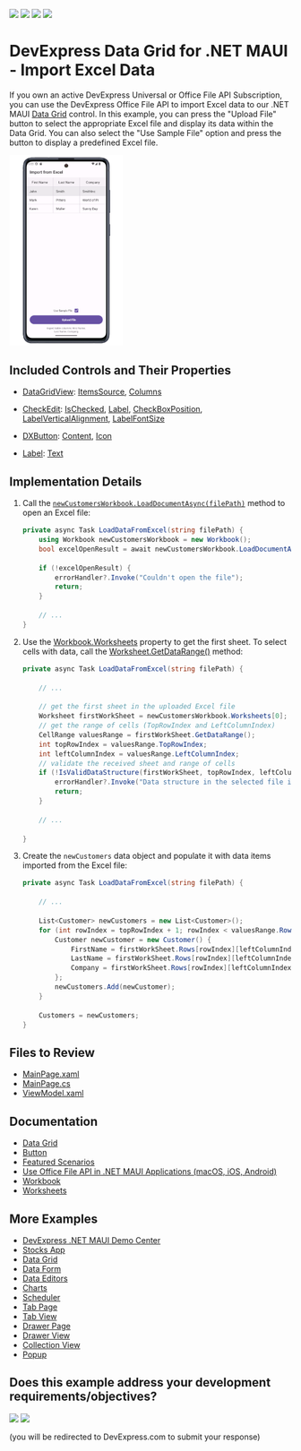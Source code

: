 <!-- default badges list -->
![](https://img.shields.io/endpoint?url=https://codecentral.devexpress.com/api/v1/VersionRange/790169039/24.1.3%2B)
[![](https://img.shields.io/badge/Open_in_DevExpress_Support_Center-FF7200?style=flat-square&logo=DevExpress&logoColor=white)](https://supportcenter.devexpress.com/ticket/details/T1229266)
[![](https://img.shields.io/badge/📖_How_to_use_DevExpress_Examples-e9f6fc?style=flat-square)](https://docs.devexpress.com/GeneralInformation/403183)
[![](https://img.shields.io/badge/💬_Leave_Feedback-feecdd?style=flat-square)](#does-this-example-address-your-development-requirementsobjectives)
<!-- default badges end -->

# DevExpress Data Grid for .NET MAUI - Import Excel Data

If you own an active DevExpress Universal or Office File API Subscription, you can use the DevExpress Office File API to import Excel data to our .NET MAUI [Data Grid](https://docs.devexpress.com/MAUI/403255/data-grid/) control. In this example, you can press the "Upload File" button to select the appropriate Excel file and display its data within the Data Grid. You can also select the "Use Sample File" option and press the button to display a predefined Excel file.

<img width="40%" alt="DevExpress Data Grid for .NET MAUI - Import Excel Data" src="Images/app-preview.png">

## Included Controls and Their Properties

* [DataGridView](https://docs.devexpress.com/MAUI/DevExpress.Maui.DataGrid.DataGridView): [ItemsSource](https://docs.devexpress.com/MAUI/DevExpress.Maui.DataGrid.DataGridView.ItemsSource), [Columns](https://docs.devexpress.com/MAUI/DevExpress.Maui.DataGrid.DataGridView.Columns)

* [CheckEdit](https://docs.devexpress.com/MAUI/DevExpress.Maui.Editors.CheckEdit): [IsChecked](https://docs.devexpress.com/MAUI/DevExpress.Maui.Editors.CheckEdit.IsChecked), [Label](https://docs.devexpress.com/MAUI/DevExpress.Maui.Editors.CheckEdit.Label), [CheckBoxPosition](https://docs.devexpress.com/MAUI/DevExpress.Maui.Editors.CheckEdit.CheckBoxPosition), [LabelVerticalAlignment](https://docs.devexpress.com/MAUI/DevExpress.Maui.Editors.CheckEdit.LabelVerticalAlignment), [LabelFontSize](https://docs.devexpress.com/MAUI/DevExpress.Maui.Editors.CheckEdit.LabelFontSize)

* [DXButton](https://docs.devexpress.com/MAUI/DevExpress.Maui.Core.DXButton): [Content](https://docs.devexpress.com/MAUI/DevExpress.Maui.Core.DXBorder.Content), [Icon](https://docs.devexpress.com/MAUI/DevExpress.Maui.Core.DXContentPresenter.Icon)

* [Label](https://learn.microsoft.com/en-us/dotnet/maui/user-interface/controls/label?view=net-maui-8.0): [Text](https://learn.microsoft.com/en-us/dotnet/api/microsoft.maui.controls.label.text?view=net-maui-8.0)

## Implementation Details

1. Call the [`newCustomersWorkbook.LoadDocumentAsync(filePath)`](https://docs.devexpress.com/OfficeFileAPI/DevExpress.Spreadsheet.Workbook.LoadDocumentAsync(System.String-System.Threading.CancellationToken)?p=netframework) method to open an Excel file:

    ```csharp
    private async Task LoadDataFromExcel(string filePath) {
        using Workbook newCustomersWorkbook = new Workbook();
        bool excelOpenResult = await newCustomersWorkbook.LoadDocumentAsync(filePath);
    
        if (!excelOpenResult) {
            errorHandler?.Invoke("Couldn't open the file");
            return;
        }

        // ...
    }
    ```

2. Use the [Workbook.Worksheets](https://docs.devexpress.com/OfficeFileAPI/DevExpress.Spreadsheet.Workbook.Worksheets) property to get the first sheet. To select cells with data, call the [Worksheet.GetDataRange()](https://docs.devexpress.com/OfficeFileAPI/DevExpress.Spreadsheet.Worksheet.GetDataRange?p=netframework) method:

    ```csharp
    private async Task LoadDataFromExcel(string filePath) {

        // ...

        // get the first sheet in the uploaded Excel file
        Worksheet firstWorkSheet = newCustomersWorkbook.Worksheets[0];
        // get the range of cells (TopRowIndex and LeftColumnIndex)
        CellRange valuesRange = firstWorkSheet.GetDataRange();
        int topRowIndex = valuesRange.TopRowIndex;
        int leftColumnIndex = valuesRange.LeftColumnIndex;
        // validate the received sheet and range of cells
        if (!IsValidDataStructure(firstWorkSheet, topRowIndex, leftColumnIndex)) {
            errorHandler?.Invoke("Data structure in the selected file is invalid");
            return;
        }

        // ...

    }

3. Create the `newCustomers` data object and populate it with data items imported from the Excel file:

    ```csharp
    private async Task LoadDataFromExcel(string filePath) {

        // ...

        List<Customer> newCustomers = new List<Customer>();
        for (int rowIndex = topRowIndex + 1; rowIndex < valuesRange.RowCount + topRowIndex; rowIndex++) {
            Customer newCustomer = new Customer() {
                FirstName = firstWorkSheet.Rows[rowIndex][leftColumnIndex].Value.TextValue,
                LastName = firstWorkSheet.Rows[rowIndex][leftColumnIndex + 1].Value.TextValue,
                Company = firstWorkSheet.Rows[rowIndex][leftColumnIndex + 2].Value.TextValue
            };
            newCustomers.Add(newCustomer);
        }
    
        Customers = newCustomers;
    }
    ```

## Files to Review

- [MainPage.xaml](./CS/MainPage.xaml)
- [MainPage.cs](./CS/MainPage.cs)
- [ViewModel.xaml](./CS/ViewModel.cs)

## Documentation

- [Data Grid](https://docs.devexpress.com/MAUI/403255/data-grid)
- [Button](https://docs.devexpress.com/MAUI/403983/utility-controls/index?p=netframework#button)
- [Featured Scenarios](https://docs.devexpress.com/MAUI/404291/scenarios)
- [Use Office File API in .NET MAUI Applications (macOS, iOS, Android)](https://docs.devexpress.com/OfficeFileAPI/404423/use-pdf-document-api-in-net-maui-applications?v=23.1)
- [Workbook](https://docs.devexpress.com/OfficeFileAPI/14921/spreadsheet-document-api/spreadsheet-document/workbook?p=netframework)
- [Worksheets](https://docs.devexpress.com/OfficeFileAPI/14922/spreadsheet-document-api/spreadsheet-document/worksheets?p=netframework)

## More Examples

* [DevExpress .NET MAUI Demo Center](https://github.com/DevExpress-Examples/maui-demo-app)
* [Stocks App](https://github.com/DevExpress-Examples/maui-stocks-mini)
* [Data Grid](https://github.com/DevExpress-Examples/maui-data-grid-get-started)
* [Data Form](https://github.com/DevExpress-Examples/maui-data-form-get-started)
* [Data Editors](https://github.com/DevExpress-Examples/maui-editors-get-started)
* [Charts](https://github.com/DevExpress-Examples/maui-charts)
* [Scheduler](https://github.com/DevExpress-Examples/maui-scheduler-get-started)
* [Tab Page](https://github.com/DevExpress-Examples/maui-tab-page-get-started)
* [Tab View](https://github.com/DevExpress-Examples/maui-tab-view-get-started)
* [Drawer Page](https://github.com/DevExpress-Examples/maui-drawer-page-get-started)
* [Drawer View](https://github.com/DevExpress-Examples/maui-drawer-view-get-started)
* [Collection View](https://github.com/DevExpress-Examples/maui-collection-view-get-started)
* [Popup](https://github.com/DevExpress-Examples/maui-popup-get-started)
<!-- feedback -->
## Does this example address your development requirements/objectives?

[<img src="https://www.devexpress.com/support/examples/i/yes-button.svg"/>](https://www.devexpress.com/support/examples/survey.xml?utm_source=github&utm_campaign=maui-data-grid-import-from-excel&~~~was_helpful=yes) [<img src="https://www.devexpress.com/support/examples/i/no-button.svg"/>](https://www.devexpress.com/support/examples/survey.xml?utm_source=github&utm_campaign=maui-data-grid-import-from-excel&~~~was_helpful=no)

(you will be redirected to DevExpress.com to submit your response)
<!-- feedback end -->
